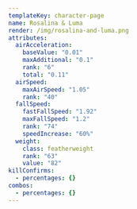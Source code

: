 ```yaml
---
templateKey: character-page
name: Rosalina & Luma
render: /img/rosalina-and-luma.png
attributes:
  airAcceleration:
    baseValue: "0.01"
    maxAdditional: "0.1"
    rank: "6"
    total: "0.11"
  airSpeed:
    maxAirSpeed: "1.05"
    rank: "40"
  fallSpeed:
    fastFallSpeed: "1.92"
    maxFallSpeed: "1.2"
    rank: "74"
    speedIncrease: "60%"
  weight:
    class: featherweight
    rank: "63"
    value: "82"
killConfirms:
  - percentages: {}
combos:
  - percentages: {}
---
```

